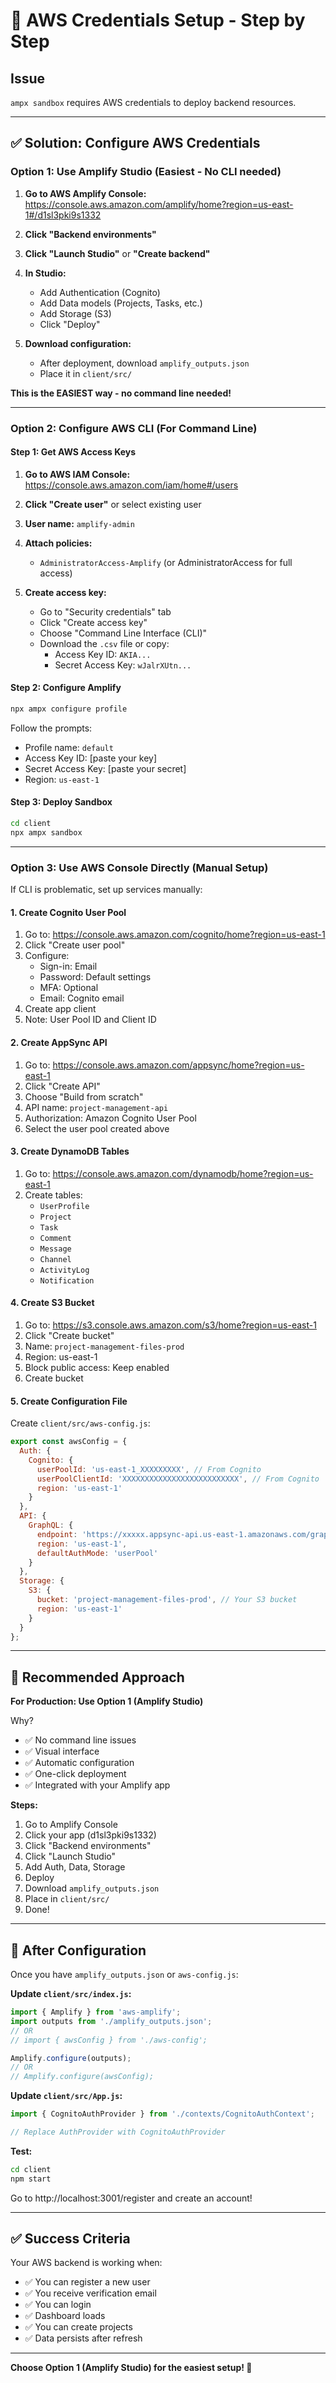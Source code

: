 # 🔐 AWS Credentials Setup - Step by Step

## Issue
`ampx sandbox` requires AWS credentials to deploy backend resources.

---

## ✅ Solution: Configure AWS Credentials

### Option 1: Use Amplify Studio (Easiest - No CLI needed)

1. **Go to AWS Amplify Console:**
   https://console.aws.amazon.com/amplify/home?region=us-east-1#/d1sl3pki9s1332

2. **Click "Backend environments"**

3. **Click "Launch Studio"** or **"Create backend"**

4. **In Studio:**
   - Add Authentication (Cognito)
   - Add Data models (Projects, Tasks, etc.)
   - Add Storage (S3)
   - Click "Deploy"

5. **Download configuration:**
   - After deployment, download `amplify_outputs.json`
   - Place it in `client/src/`

**This is the EASIEST way - no command line needed!**

---

### Option 2: Configure AWS CLI (For Command Line)

#### Step 1: Get AWS Access Keys

1. **Go to AWS IAM Console:**
   https://console.aws.amazon.com/iam/home#/users

2. **Click "Create user"** or select existing user

3. **User name:** `amplify-admin`

4. **Attach policies:**
   - `AdministratorAccess-Amplify` (or AdministratorAccess for full access)

5. **Create access key:**
   - Go to "Security credentials" tab
   - Click "Create access key"
   - Choose "Command Line Interface (CLI)"
   - Download the `.csv` file or copy:
     - Access Key ID: `AKIA...`
     - Secret Access Key: `wJalrXUtn...`

#### Step 2: Configure Amplify

```bash
npx ampx configure profile
```

Follow the prompts:
- Profile name: `default`
- Access Key ID: [paste your key]
- Secret Access Key: [paste your secret]
- Region: `us-east-1`

#### Step 3: Deploy Sandbox

```bash
cd client
npx ampx sandbox
```

---

### Option 3: Use AWS Console Directly (Manual Setup)

If CLI is problematic, set up services manually:

#### 1. Create Cognito User Pool

1. Go to: https://console.aws.amazon.com/cognito/home?region=us-east-1
2. Click "Create user pool"
3. Configure:
   - Sign-in: Email
   - Password: Default settings
   - MFA: Optional
   - Email: Cognito email
4. Create app client
5. Note: User Pool ID and Client ID

#### 2. Create AppSync API

1. Go to: https://console.aws.amazon.com/appsync/home?region=us-east-1
2. Click "Create API"
3. Choose "Build from scratch"
4. API name: `project-management-api`
5. Authorization: Amazon Cognito User Pool
6. Select the user pool created above

#### 3. Create DynamoDB Tables

1. Go to: https://console.aws.amazon.com/dynamodb/home?region=us-east-1
2. Create tables:
   - `UserProfile`
   - `Project`
   - `Task`
   - `Comment`
   - `Message`
   - `Channel`
   - `ActivityLog`
   - `Notification`

#### 4. Create S3 Bucket

1. Go to: https://s3.console.aws.amazon.com/s3/home?region=us-east-1
2. Click "Create bucket"
3. Name: `project-management-files-prod`
4. Region: us-east-1
5. Block public access: Keep enabled
6. Create bucket

#### 5. Create Configuration File

Create `client/src/aws-config.js`:

```javascript
export const awsConfig = {
  Auth: {
    Cognito: {
      userPoolId: 'us-east-1_XXXXXXXXX', // From Cognito
      userPoolClientId: 'XXXXXXXXXXXXXXXXXXXXXXXXXX', // From Cognito
      region: 'us-east-1'
    }
  },
  API: {
    GraphQL: {
      endpoint: 'https://xxxxx.appsync-api.us-east-1.amazonaws.com/graphql', // From AppSync
      region: 'us-east-1',
      defaultAuthMode: 'userPool'
    }
  },
  Storage: {
    S3: {
      bucket: 'project-management-files-prod', // Your S3 bucket
      region: 'us-east-1'
    }
  }
};
```

---

## 🎯 Recommended Approach

**For Production: Use Option 1 (Amplify Studio)**

Why?
- ✅ No command line issues
- ✅ Visual interface
- ✅ Automatic configuration
- ✅ One-click deployment
- ✅ Integrated with your Amplify app

**Steps:**
1. Go to Amplify Console
2. Click your app (d1sl3pki9s1332)
3. Click "Backend environments"
4. Click "Launch Studio"
5. Add Auth, Data, Storage
6. Deploy
7. Download `amplify_outputs.json`
8. Place in `client/src/`
9. Done!

---

## 🚀 After Configuration

Once you have `amplify_outputs.json` or `aws-config.js`:

**Update `client/src/index.js`:**

```javascript
import { Amplify } from 'aws-amplify';
import outputs from './amplify_outputs.json';
// OR
// import { awsConfig } from './aws-config';

Amplify.configure(outputs);
// OR
// Amplify.configure(awsConfig);
```

**Update `client/src/App.js`:**

```javascript
import { CognitoAuthProvider } from './contexts/CognitoAuthContext';

// Replace AuthProvider with CognitoAuthProvider
```

**Test:**
```bash
cd client
npm start
```

Go to http://localhost:3001/register and create an account!

---

## ✅ Success Criteria

Your AWS backend is working when:
- ✅ You can register a new user
- ✅ You receive verification email
- ✅ You can login
- ✅ Dashboard loads
- ✅ You can create projects
- ✅ Data persists after refresh

---

**Choose Option 1 (Amplify Studio) for the easiest setup! 🎉**

